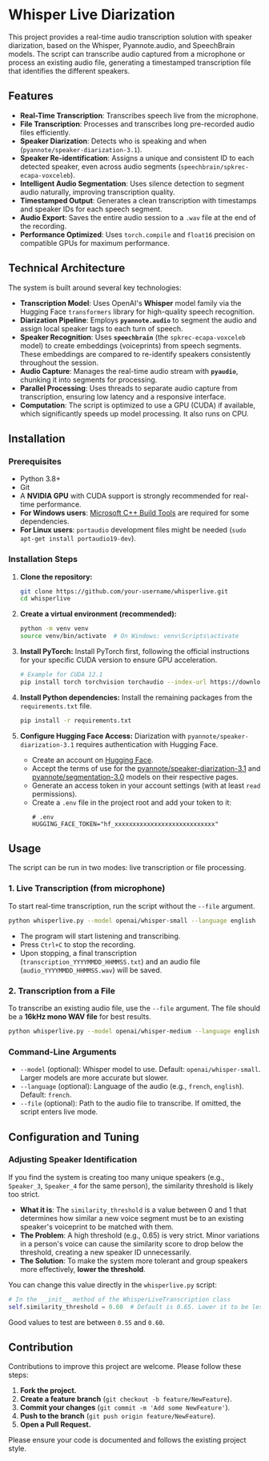 # Whisper Live Diarization

This project provides a real-time audio transcription solution with speaker diarization, based on the Whisper, Pyannote.audio, and SpeechBrain models. The script can transcribe audio captured from a microphone or process an existing audio file, generating a timestamped transcription file that identifies the different speakers.

## Features

*   **Real-Time Transcription**: Transcribes speech live from the microphone.
*   **File Transcription**: Processes and transcribes long pre-recorded audio files efficiently.
*   **Speaker Diarization**: Detects who is speaking and when (`pyannote/speaker-diarization-3.1`).
*   **Speaker Re-identification**: Assigns a unique and consistent ID to each detected speaker, even across audio segments (`speechbrain/spkrec-ecapa-voxceleb`).
*   **Intelligent Audio Segmentation**: Uses silence detection to segment audio naturally, improving transcription quality.
*   **Timestamped Output**: Generates a clean transcription with timestamps and speaker IDs for each speech segment.
*   **Audio Export**: Saves the entire audio session to a `.wav` file at the end of the recording.
*   **Performance Optimized**: Uses `torch.compile` and `float16` precision on compatible GPUs for maximum performance.

## Technical Architecture

The system is built around several key technologies:

*   **Transcription Model**: Uses OpenAI's **Whisper** model family via the Hugging Face `transformers` library for high-quality speech recognition.
*   **Diarization Pipeline**: Employs **`pyannote.audio`** to segment the audio and assign local speaker tags to each turn of speech.
*   **Speaker Recognition**: Uses **`speechbrain`** (the `spkrec-ecapa-voxceleb` model) to create embeddings (voiceprints) from speech segments. These embeddings are compared to re-identify speakers consistently throughout the session.
*   **Audio Capture**: Manages the real-time audio stream with **`pyaudio`**, chunking it into segments for processing.
*   **Parallel Processing**: Uses threads to separate audio capture from transcription, ensuring low latency and a responsive interface.
*   **Computation**: The script is optimized to use a GPU (CUDA) if available, which significantly speeds up model processing. It also runs on CPU.

## Installation

### Prerequisites

*   Python 3.8+
*   Git
*   A **NVIDIA GPU** with CUDA support is strongly recommended for real-time performance.
*   **For Windows users**: [Microsoft C++ Build Tools](https://visualstudio.microsoft.com/visual-cpp-build-tools/) are required for some dependencies.
*   **For Linux users**: `portaudio` development files might be needed (`sudo apt-get install portaudio19-dev`).

### Installation Steps

1.  **Clone the repository:**
    ```bash
    git clone https://github.com/your-username/whisperlive.git
    cd whisperlive
    ```

2.  **Create a virtual environment (recommended):**
    ```bash
    python -m venv venv
    source venv/bin/activate  # On Windows: venv\Scripts\activate
    ```

3.  **Install PyTorch:**
    Install PyTorch first, following the official instructions for your specific CUDA version to ensure GPU acceleration.
    ```bash
    # Example for CUDA 12.1
    pip install torch torchvision torchaudio --index-url https://download.pytorch.org/whl/cu121
    ```

4.  **Install Python dependencies:**
    Install the remaining packages from the `requirements.txt` file.
    ```bash
    pip install -r requirements.txt
    ```

5.  **Configure Hugging Face Access:**
    Diarization with `pyannote/speaker-diarization-3.1` requires authentication with Hugging Face.
    *   Create an account on [Hugging Face](https://huggingface.co/).
    *   Accept the terms of use for the [pyannote/speaker-diarization-3.1](https://huggingface.co/pyannote/speaker-diarization-3.1) and [pyannote/segmentation-3.0](https://huggingface.co/pyannote/segmentation-3.0) models on their respective pages.
    *   Generate an access token in your account settings (with at least `read` permissions).
    *   Create a `.env` file in the project root and add your token to it:
        ```
        # .env
        HUGGING_FACE_TOKEN="hf_xxxxxxxxxxxxxxxxxxxxxxxxxxxx"
        ```

## Usage

The script can be run in two modes: live transcription or file processing.

### 1. Live Transcription (from microphone)

To start real-time transcription, run the script without the `--file` argument.

```bash
python whisperlive.py --model openai/whisper-small --language english
```

*   The program will start listening and transcribing.
*   Press `Ctrl+C` to stop the recording.
*   Upon stopping, a final transcription (`transcription_YYYYMMDD_HHMMSS.txt`) and an audio file (`audio_YYYYMMDD_HHMMSS.wav`) will be saved.

### 2. Transcription from a File

To transcribe an existing audio file, use the `--file` argument. The file should be a **16kHz mono WAV file** for best results.

```bash
python whisperlive.py --model openai/whisper-medium --language english --file "path/to/your/audio.wav"
```

### Command-Line Arguments

*   `--model` (optional): Whisper model to use. Default: `openai/whisper-small`. Larger models are more accurate but slower.
*   `--language` (optional): Language of the audio (e.g., `french`, `english`). Default: `french`.
*   `--file` (optional): Path to the audio file to transcribe. If omitted, the script enters live mode.

## Configuration and Tuning

### Adjusting Speaker Identification

If you find the system is creating too many unique speakers (e.g., `Speaker_3`, `Speaker_4` for the same person), the similarity threshold is likely too strict.

*   **What it is**: The `similarity_threshold` is a value between 0 and 1 that determines how similar a new voice segment must be to an existing speaker's voiceprint to be matched with them.
*   **The Problem**: A high threshold (e.g., 0.65) is very strict. Minor variations in a person's voice can cause the similarity score to drop below the threshold, creating a new speaker ID unnecessarily.
*   **The Solution**: To make the system more tolerant and group speakers more effectively, **lower the threshold**.

You can change this value directly in the `whisperlive.py` script:

```python
# In the __init__ method of the WhisperLiveTranscription class
self.similarity_threshold = 0.60  # Default is 0.65. Lower it to be less strict.
```

Good values to test are between `0.55` and `0.60`.

## Contribution

Contributions to improve this project are welcome. Please follow these steps:

1.  **Fork the project.**
2.  **Create a feature branch** (`git checkout -b feature/NewFeature`).
3.  **Commit your changes** (`git commit -m 'Add some NewFeature'`).
4.  **Push to the branch** (`git push origin feature/NewFeature`).
5.  **Open a Pull Request.**

Please ensure your code is documented and follows the existing project style.
